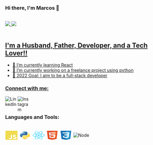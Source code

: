 ### Hi there, I'm Marcos  👋 

<br/>
<div align="left">
  <a href="https://github.com/camargosproj">
  <img height="180em" src="https://github-readme-stats.vercel.app/api?username=camargosproj&show_icons=true&theme=dark&include_all_commits=true&count_private=true"/>
  <img height="180em" src="https://github-readme-stats.vercel.app/api/top-langs/?username=camargosproj&layout=compact&langs_count=8&theme=dark"/>
</div>
<br/>


## I'm a Husband, Father, Developer, and a Tech Lover!!

- 🌱 I’m currently learning React
- 🌱 I’m currently working on a freelance project using python
- 🥅 2022 Goal: I aim to be a full-stack developer

### Connect with me:

[<img align="left" alt="LinkedIn" width="40px" src="https://cdn.icon-icons.com/icons2/805/PNG/512/linkedin_icon-icons.com_65929.png" />][linkedin]
[<img align="left" alt="Instagram" width="40px" src="https://cdn.icon-icons.com/icons2/1211/PNG/512/1491580635-yumminkysocialmedia26_83102.png" />][instagram]

<br />
<br />

### Languages and Tools:

<div style="display: inline_block"><br>
  <img align="center" alt="Js" height="30" width="40" src="https://raw.githubusercontent.com/devicons/devicon/master/icons/javascript/javascript-plain.svg">
  <img align="center" alt="Python" height="30" width="40" src="https://raw.githubusercontent.com/devicons/devicon/master/icons/python/python-original.svg">
  <img align="center" alt="React" height="30" width="40" src="https://raw.githubusercontent.com/devicons/devicon/master/icons/react/react-original.svg">
  <img align="center" alt="HTML" height="30" width="40" src="https://raw.githubusercontent.com/devicons/devicon/master/icons/html5/html5-original.svg">
  <img align="center" alt="CSS" height="30" width="40" src="https://raw.githubusercontent.com/devicons/devicon/master/icons/css3/css3-original.svg">
  <img align="center" alt="Node" width="40" src="https://icons-for-free.com/iconfiles/png/512/install+javascript+js+node+npm+tools+icon-1320165731324625592.png">
</div>
<br />
<br />




[instagram]: https://www.instagram.com/camargopy/
[linkedin]: https://www.linkedin.com/in/marcos-camargo-4b0671b2/

